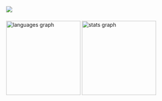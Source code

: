 ###
![](https://komarev.com/ghpvc/?username=aungphyo-dev&style=for-the-badge&color=green&base=1000)


###
<img src="https://github-readme-stats.vercel.app/api/top-langs?username=aungphyo-dev&locale=en&layout=compact&card_width=320&langs_count=10&theme=dracula&hide_border=true&order=2" height="200" alt="languages graph"  /> <img src="https://github-readme-stats.vercel.app/api?username=aungphyo-dev&hide_title=false&hide_rank=false&show_icons=true&include_all_commits=true&count_private=true&disable_animations=false&theme=dracula&locale=en&hide_border=true&order=1" height="200" alt="stats graph"  />



###
